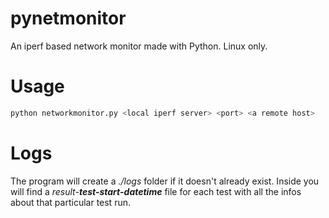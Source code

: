# pynetmonitor
An iperf based network monitor made with Python. Linux only.


# Usage
```bash
python networkmonitor.py <local iperf server> <port> <a remote host>
```

# Logs
The program will create a *./logs* folder if it doesn't already exist. 
Inside you will find a *result-**test-start-datetime*** file for each test with all the infos about that particular test run.
